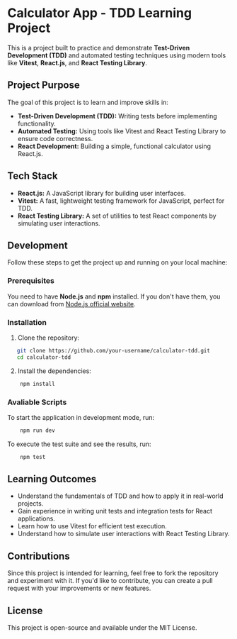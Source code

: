 # Calculator App - TDD Learning Project

This is a project built to practice and demonstrate **Test-Driven Development (TDD)** and automated testing techniques using modern tools like **Vitest**, **React.js**, and **React Testing Library**.

## Project Purpose

The goal of this project is to learn and improve skills in:

- **Test-Driven Development (TDD):** Writing tests before implementing functionality.
- **Automated Testing:** Using tools like Vitest and React Testing Library to ensure code correctness.
- **React Development:** Building a simple, functional calculator using React.js.


## Tech Stack

- **React.js:** A JavaScript library for building user interfaces.
- **Vitest:** A fast, lightweight testing framework for JavaScript, perfect for TDD.
- **React Testing Library:** A set of utilities to test React components by simulating user interactions.

## Development

Follow these steps to get the project up and running on your local machine:

### Prerequisites

You need to have **Node.js** and **npm** installed. If you don't have them, you can download from [Node.js official website](https://nodejs.org/).

### Installation

1. Clone the repository:

```bash
   git clone https://github.com/your-username/calculator-tdd.git
   cd calculator-tdd
```

2. Install the dependencies:

```bash
    npm install
```

### Avaliable Scripts

To start the application in development mode, run:

```bash
    npm run dev
```
To execute the test suite and see the results, run:

```bash
    npm test
```

## Learning Outcomes

- Understand the fundamentals of TDD and how to apply it in real-world projects.
- Gain experience in writing unit tests and integration tests for React applications.
- Learn how to use Vitest for efficient test execution.
- Understand how to simulate user interactions with React Testing Library.

## Contributions

Since this project is intended for learning, feel free to fork the repository and experiment with it. If you'd like to contribute, you can create a pull request with your improvements or new features.

## License

This project is open-source and available under the MIT License.